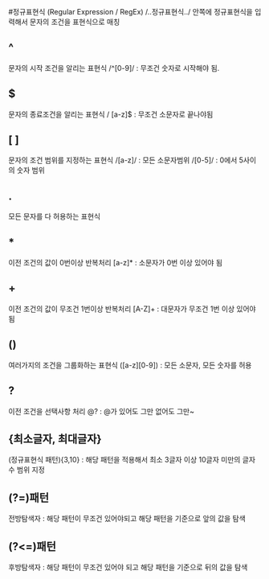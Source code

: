 #정규표현식 (Regular Expression / RegEx)
/..정규표현식../ 안쪽에 정규표현식을 입력해서 문자의 조건을 표현식으로 매칭

## ^

문자의 시작 조건을 알리는 표현식
/^[0-9]/ : 무조건 숫자로 시작해야 됨.

## $

문자의 종료조건을 알리는 표현식
/ [a-z]$ : 무조건 소문자로 끝나야됨

## [ ]

문자의 조건 범위를 지정하는 표현식
/[a-z]/ : 모든 소문자범위
/[0-5]/ : 0에서 5사이의 숫자 범위

## .

모든 문자를 다 허용하는 표현식

## \*

이전 조건의 값이 0번이상 반복처리
[a-z]\* : 소문자가 0번 이상 있어야 됨

## +

이전 조건의 값이 무조건 1번이상 반복처리
[A-Z]+ : 대문자가 무조건 1번 이상 있어야됨

## ()

여러가지의 조건을 그룹화하는 표현식
([a-z][0-9]) : 모든 소문자, 모든 숫자를 허용

## ?

이전 조건을 선택사항 처리
@? : @가 있어도 그만 없어도 그만~

## {최소글자, 최대글자}

(정규표현식 패턴){3,10} : 해당 패턴을 적용해서 최소 3글자 이상 10글자 미만의 글자수 범위 지정

## (?=)패턴

전방탐색자 : 해당 패턴이 무조건 있어야되고 해당 패턴을 기준으로 앞의 값을 탐색

## (?<=)패턴

후방탐색자 : 해당 패턴이 무조건 있어야 되고 해당 패턴을 기준으로 뒤의 값을 탐색
